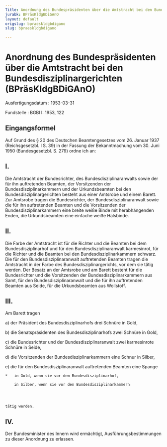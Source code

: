 ```yaml
---
Title: Anordnung des Bundespräsidenten über die Amtstracht bei den Bundesdisziplinargerichten
jurabk: BPräsKldgBDiGAnO
layout: default
origslug: bpraeskldgbdigano
slug: bpraeskldgbdigano

---
```


# Anordnung des Bundespräsidenten über die Amtstracht bei den Bundesdisziplinargerichten (BPräsKldgBDiGAnO)

Ausfertigungsdatum
:   1953-03-31

Fundstelle
:   BGBl I: 1953, 122



## Eingangsformel

Auf Grund des § 20 des Deutschen Beamtengesetzes vom 26. Januar 1937
(Reichsgesetzbl. I S. 39) in der Fassung der Bekanntmachung vom 30.
Juni 1950 (Bundesgesetzbl. S. 279) ordne ich an:


## I.

Die Amtstracht der Bundesrichter, des Bundesdisziplinaranwalts sowie
der für ihn auftretenden Beamten, der Vorsitzenden der
Bundesdisziplinarkammern und der Urkundsbeamten bei den
Bundesdisziplinargerichten besteht aus einer Amtsrobe und einem
Barett. Zur Amtsrobe tragen die Bundesrichter, der
Bundesdisziplinaranwalt sowie die für ihn auftretenden Beamten und die
Vorsitzenden der Bundesdisziplinarkammern eine breite weiße Binde mit
herabhängenden Enden, die Urkundsbeamten eine einfache weiße
Halsbinde.


## II.

Die Farbe der Amtstracht ist für die Richter und die Beamten bei dem
Bundesdisziplinarhof und für den Bundesdisziplinaranwalt karmesinrot,
für die Richter und die Beamten bei den Bundesdisziplinarkammern
schwarz. Die für den Bundesdisziplinaranwalt auftretenden Beamten
tragen die Amtstracht in der Farbe des Bundesdisziplinargerichts, vor
dem sie tätig werden. Der Besatz an der Amtsrobe und am Barett besteht
für die Bundesrichter und die Vorsitzenden der
Bundesdisziplinarkammern aus Samt, für den Bundesdisziplinaranwalt und
die für ihn auftretenden Beamten aus Seide, für die Urkundsbeamten aus
Wollstoff.


## III.

Am Barett tragen

a)  der Präsident des Bundesdisziplinarhofs drei Schnüre in Gold,


b)  die Senatspräsidenten des Bundesdisziplinarhofs zwei Schnüre in Gold,


c)  die Bundesrichter und der Bundesdisziplinaranwalt zwei karmesinrote
    Schnüre in Seide,


d)  die Vorsitzenden der Bundesdisziplinarkammern eine Schnur in Silber,


e)  die für den Bundesdisziplinaranwalt auftretenden Beamten eine Spange

    *   in Gold, wenn sie vor dem Bundesdisziplinarhof,

        in Silber, wenn sie vor den Bundesdisziplinarkammern




    tätig werden.





## IV.

Der Bundesminister des Innern wird ermächtigt, Ausführungsbestimmungen
zu dieser Anordnung zu erlassen.

